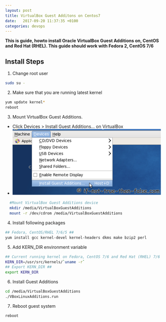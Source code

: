 ```yaml
---
layout: post
title: VirtualBox Guest Additons on Centos7
date:   2017-09-20 11:37:35 +0100
categories: devops
---
```


**This is guide, howto install Oracle VirtualBox Guest Additions on, CentOS and Red Hat (RHEL). This guide should work with Fedora 2, CentOS 7/6**

## Install Steps

1. Change root user
```bash
sudo su -
```


2. Make sure that you are running latest kernel
```bash
yum update kernel*
reboot
```


3. Mount VirtualBox Guest Additions.
  * Click Devices > Install Guest Additions… on VirtualBox
  * ![](/assets/post_imgs/virtualbox-install-guest-additions.png)
  ```bash
    #Mount VirtualBox Guest Additions device
    mkdir /media/VirtualBoxGuestAdditions
    mount -r /dev/cdrom /media/VirtualBoxGuestAdditions
  ```


4. Install following packages
```bash
## Fedora, CentOS/RHEL 7/6/5 ##
yum install gcc kernel-devel kernel-headers dkms make bzip2 perl
```


5. Add KERN_DIR environment variable
```bash
## Current running kernel on Fedora, CentOS 7/6 and Red Hat (RHEL) 7/6 ##
KERN_DIR=/usr/src/kernels/`uname -r`
## Export KERN_DIR ##
export KERN_DIR
```


6. Install Guest Additions
```bash
cd /media/VirtualBoxGuestAdditions
./VBoxLinuxAdditions.run
```


7. Reboot guest system
```bash
reboot
```
